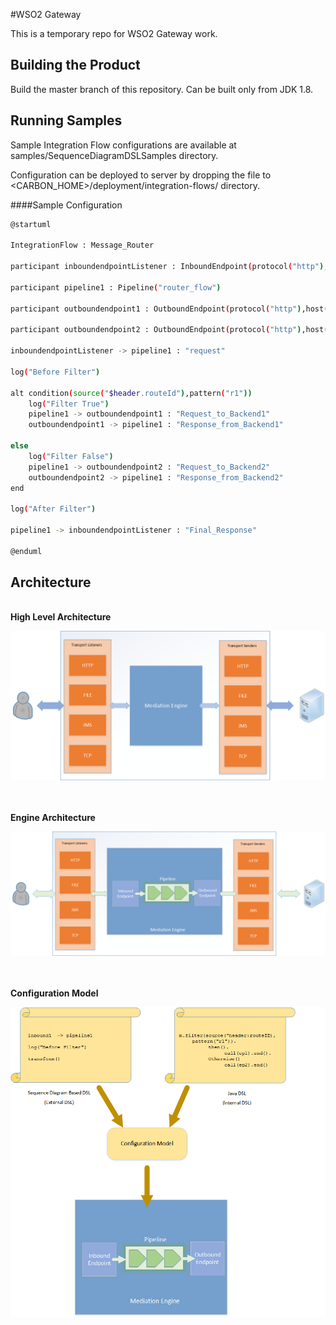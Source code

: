 #WSO2 Gateway 

This is a temporary repo for WSO2 Gateway work.


Building the Product
--------------------

Build the master branch of this repository.
Can be built only from JDK 1.8.


Running Samples
---------------

Sample Integration Flow configurations are available at samples/SequenceDiagramDSLSamples directory.

Configuration can be deployed to server by dropping the file to <CARBON_HOME>/deployment/integration-flows/ directory.


####Sample Configuration

```sh
@startuml

IntegrationFlow : Message_Router

participant inboundendpointListener : InboundEndpoint(protocol("http"),port(8080),context("/router"))

participant pipeline1 : Pipeline("router_flow")

participant outboundendpoint1 : OutboundEndpoint(protocol("http"),host("http://localhost:8280/backend1"))

participant outboundendpoint2 : OutboundEndpoint(protocol("http"),host("http://localhost:8280/backend2"))

inboundendpointListener -> pipeline1 : "request"

log("Before Filter")

alt condition(source("$header.routeId"),pattern("r1"))
    log("Filter True")
    pipeline1 -> outboundendpoint1 : "Request_to_Backend1"
    outboundendpoint1 -> pipeline1 : "Response_from_Backend1"

else
    log("Filter False")
    pipeline1 -> outboundendpoint2 : "Request_to_Backend2"
    outboundendpoint2 -> pipeline1 : "Response_from_Backend2"
end

log("After Filter")

pipeline1 -> inboundendpointListener : "Final_Response"

@enduml
```


Architecture
------------

<br/>
<b>High Level Architecture</b>
<br/>

![alt tag](docs/gw-architecture.png)



<br/><br/>
<b>Engine Architecture</b>
<br/>

![alt tag](docs/engine-architecture.png)



<br/><br/>
<b>Configuration Model</b>
<br/>

![alt tag](docs/config-model.png)

